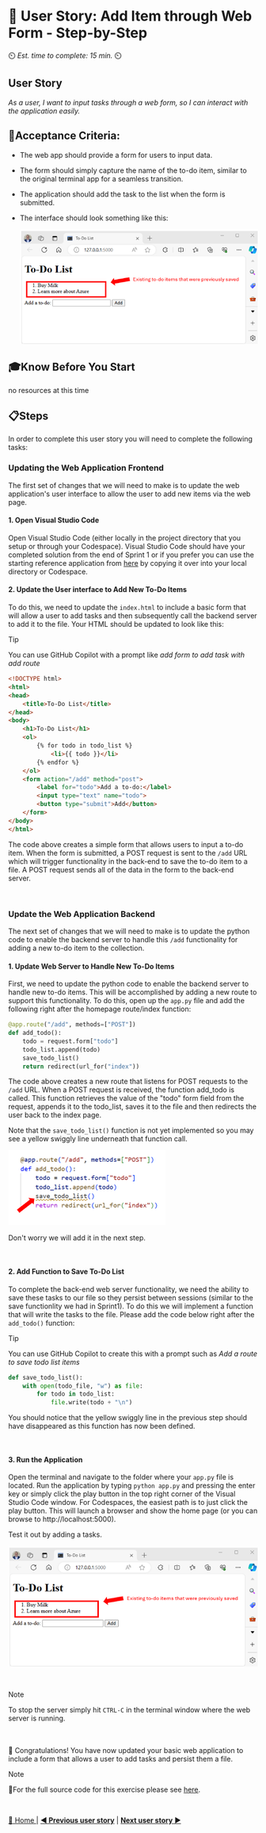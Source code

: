 # 📖 User Story: Add Item through Web Form - Step-by-Step
⏲️ _Est. time to complete: 15 min._ ⏲️

## User Story

*As a user, I want to input tasks through a web form, so I can interact with the application easily.*

## 🎯Acceptance Criteria:
- The web app should provide a form for users to input data.
- The form should simply capture the name of the to-do item, similar to the original terminal app for a seamless transition.
- The application should add the task to the list when the form is submitted.
- The interface should look something like this:

    ![outcome1](/Track_1_ToDo_App/Sprint-02%20-%20Web%20Application/images/outcome-S02-f01-US02.png)

## 🎓Know Before You Start
no resources at this time

## 📋Steps

In order to complete this user story you will need to complete the following tasks:

### Updating the Web Application Frontend
The first set of changes that we will need to make is to update the web application's user interface to allow the user to add new items via the web page.

#### 1. Open Visual Studio Code
Open Visual Studio Code (either locally in the project directory that you setup or through your Codespace). Visual Studio Code should have your completed solution from the end of Sprint 1 or if you prefer you can use the starting reference application from [here](/Track_1_ToDo_App/Sprint-02%20-%20Web%20Application/src/app-s02-f01-us01/) by copying it over into your local directory or Codespace. 


#### 2. Update the User interface to Add New To-Do Items
To do this, we need to update the `index.html` to include a basic form that will allow a user to add tasks and then subsequently call the backend server to add it to the file. Your HTML should be updated to look like this:

>[!TIP]
>You can use GitHub Copilot with a prompt like *add form to add task with add route*

```html
<!DOCTYPE html>
<html>
<head>
    <title>To-Do List</title>
</head>
<body>
    <h1>To-Do List</h1>
    <ol>
        {% for todo in todo_list %}
            <li>{{ todo }}</li>
        {% endfor %}
    </ol>
    <form action="/add" method="post">
        <label for="todo">Add a to-do:</label>
        <input type="text" name="todo">
        <button type="submit">Add</button>
    </form>
</body>
</html>
```
The code above creates a simple form that allows users to input a to-do item. When the form is submitted, a POST request is sent to the `/add` URL which will trigger functionality in the back-end to save the to-do item to a file.  A POST request sends all of the data in the form to the back-end server.

<br/>

### Update the Web Application Backend
The next set of changes that we will need to make is to update the python code to enable the backend server to handle this `/add` functionality for adding a new to-do item to the collection.


#### 1. Update Web Server to Handle New To-Do Items
First, we need to update the python code to enable the backend server to handle new to-do items. This will be accomplished by adding a new route to support this functionality. To do this, open up the `app.py` file and add the following right after the homepage route/index function:

```python
@app.route("/add", methods=["POST"])
def add_todo():
    todo = request.form["todo"]
    todo_list.append(todo)
    save_todo_list()
    return redirect(url_for("index"))
```

The code above creates a new route that listens for POST requests to the `/add` URL. When a POST request is received, the function add_todo is called. This function retrieves the value of the "todo" form field from the request, appends it to the todo_list, saves it to the file and then redirects the user back to the index page.

Note that the `save_todo_list()` function is not yet implemented so you may see a yellow swiggly line underneath that function call.  

![save_to_do_list error](../images/save_to_do_list%20error.png)

Don't worry we will add it in the next step.

<br/>

#### 2. Add Function to Save To-Do List
To complete the back-end web server functionality, we need the ability to save these tasks to our file so they persist between sessions (similar to the save functionlity we had in Sprint1). To do this we will implement a function that will write the tasks to the file.  Please add the code below right after the `add_todo()` function:

>[!TIP]
>You can use GitHub Copilot to create this with a prompt such as *Add a route to save todo list items*

```python
def save_todo_list():
    with open(todo_file, "w") as file:
        for todo in todo_list:
            file.write(todo + "\n")
```

You should notice that the yellow swiggly line in the previous step should have disappeared as this function has now been defined. 



<br/>

#### 3. Run the Application
Open the terminal and navigate to the folder where your `app.py` file is located. Run the application by typing `python app.py` and pressing the enter key or simply click the play button in the top right corner of the Visual Studio Code window.  For Codespaces, the easiest path is to just click the play button.   This will launch a browser and show the home page (or you can browse to http://localhost:5000).

Test it out by adding a tasks.
    
![RunApp-S2-F1-US02-01](/Track_1_ToDo_App/Sprint-02%20-%20Web%20Application/images/outcome-S02-f01-US02.png)

<br/>

> [!NOTE]
>To stop the server simply hit `CTRL-C` in the terminal window where the web server is running.

<br/>

<br/>
🎉 Congratulations! You have now updated your basic web application to include a form that allows a user to add tasks and persist them a file.

<br/>

> [!NOTE]
> 📄For the full source code for this exercise please see [here](/Track_1_ToDo_App/Sprint-02%20-%20Web%20Application/src/app-s02-f01-us02/).

<br/>

[🔼 Home ](/Track_1_ToDo_App/README.md) | [**◀ Previous user story**](User%20Story%201%20-%20Convert%20To%20Web%20App.md) | [**Next user story** ▶](User%20Story%203%20-%20Remove%20Item%20through%20Web%20Form.md)




